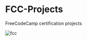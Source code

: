 # FCC-Projects
FreeCodeCamp certification projects

![fcc](https://raw.githubusercontent.com/hanamin/FCC-Projects/master/codepenscreen.PNG)
